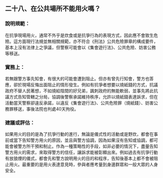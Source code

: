 ## 二十八、在公共場所不能用火嗎？

### 說明規範：

在抗爭現場用火，通常不外乎是炊食或是抗爭行為的表現方式，因此應不會致生危險。這方面現行法規並無相關規範，亦不符合《刑法》公共危險罪章的構成要件，基本上沒有法律上之爭議，但警察可能會以《集會遊行法》、公共危險、妨害公務等移送。

### 實務上：

若無跟警方事先知會，有很大的可能會遭到阻止。但亦有曾先行知會，警方也答應，卻於現場反悔出面阻止的情形發生。例如有抗爭者想要以燒紙錢的方式，抗議政府不替人民著想，不如燒給陰間的好兄弟，諷刺政府的無能軟弱，並事先將此抗議方式告知管轄之分局，協調後警察承諾維持秩序，允許以燒紙錢表達訴求，但在活動當天警察卻違反承諾，以違反《集會遊行法》、公共危險罪（燒紙錢）、妨害公務罪移送，事後法院也判處40天拘役。

### 建議或評估：

如果用火的目的是為了抗爭行動的進行，無論是儀式性的活動或是野炊，都會在事前或當下告知警方用火的原因，並且與警方協調，因為如果沒有告知或協調，都可能會被警方所干預和制止。作為一種策略性的手段，如非必要的情況下，盡量告知警方用火的需求，來取得警方的信任，讓訴求能被彰顯出來。例如過去有抗爭行動有放狼煙的儀式，都會先和警方說明用火的目的和程序，告知後基本上都不會被阻止用火。最重要的是用火表達意見時，參與者應考量到身邊群眾和一般大眾的人身安全。
